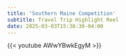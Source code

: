 ```yaml
---
title: 'Southern Maine Competition'
subtitle: Travel Trip Highlight Reel
date: 2025-03-03T15:38:30-04:00
---
```


{{< youtube AWwYBwkEgyM >}}